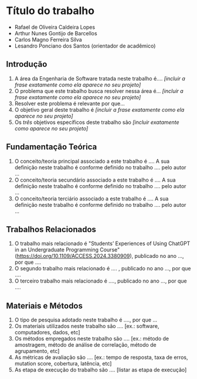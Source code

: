 # Título do trabalho

* Rafael de Oliveira Caldeira Lopes
* Arthur Nunes Gontijo de Barcellos
* Carlos Magno Ferreira Silva
* Lesandro Ponciano dos Santos (orientador de acadêmico)

## Introdução

1. A área da Engenharia de Software tratada neste trabalho é.... _[incluir a frase exatamente como ela aparece no seu projeto]_
1. O problema que este trabalho busca resolver nessa área é... _[incluir a frase exatamente como ela aparece no seu projeto]_
1. Resolver este problema é relevante por que...
1. O objetivo geral deste trabalho é _[incluir a frase exatamente como ela aparece no seu projeto]_
1. Os *três* objetivos específicos deste trabalho são _[incluir exatamente como aparece no seu projeto]_

## Fundamentação Teórica

1. O conceito/teoria principal associado a este trabalho é ....  A sua definição neste trabalho  é conforme definido no trabalho .... pelo autor ...
1. O conceito/teoria secundário associado a este trabalho é ....  A sua definição neste trabalho é conforme definido no trabalho .... pelo autor ...
1. O conceito/teoria terciário associado a este trabalho é ....  A sua definição neste trabalho é conforme definido no trabalho .... pelo autor ...

## Trabalhos Relacionados

1. O trabalho mais relacionado é "Students’ Experiences of Using ChatGPT in an Undergraduate Programming Course"(https://doi.org/10.1109/ACCESS.2024.3380909), publicado no ano ..., por que ....
1. O segundo trabalho mais relacionado é .... , publicado no ano ..., por que ....
1. O terceiro trabalho mais relacionado é ...., publicado no ano ...,  por que ....

## Materiais e Métodos

1. O tipo de pesquisa adotado neste trabalho é ...., por que ...
1. Os materiais utilizados neste trabalho são .... [ex.: software, computadores, dados, etc]
1. Os métodos empregados neste trabalho são .... [ex.: método de amostragem, método de análise de correlação, método de agrupamento, etc]
1. As métricas de avaliação são .... [ex.: tempo de resposta, taxa de erros, mutation score, cobertura, latência, etc]
1. As etapa de execução do trabalho são .... [listar as etapa de execução]
